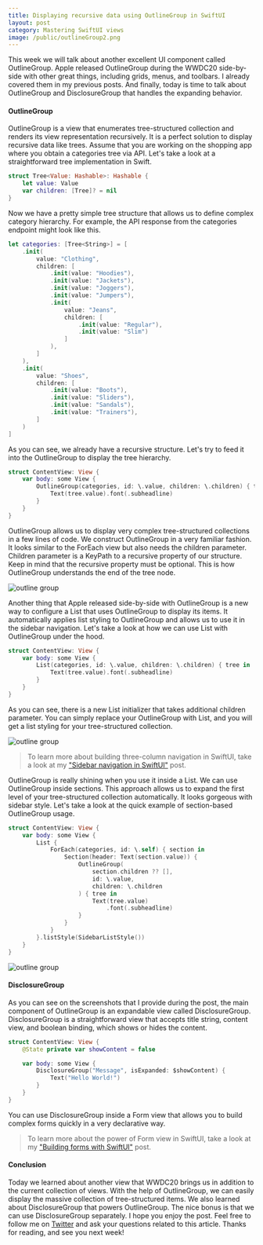 ```yaml
---
title: Displaying recursive data using OutlineGroup in SwiftUI
layout: post
category: Mastering SwiftUI views
image: /public/outlineGroup2.png
---
```


This week we will talk about another excellent UI component called OutlineGroup. Apple released OutlineGroup during the WWDC20 side-by-side with other great things, including grids, menus, and toolbars. I already covered them in my previous posts. And finally, today is time to talk about OutlineGroup and DisclosureGroup that handles the expanding behavior.

#### OutlineGroup
OutlineGroup is a view that enumerates tree-structured collection and renders its view representation recursively. It is a perfect solution to display recursive data like trees. Assume that you are working on the shopping app where you obtain a categories tree via API. Let's take a look at a straightforward tree implementation in Swift.

```swift
struct Tree<Value: Hashable>: Hashable {
    let value: Value
    var children: [Tree]? = nil
}
```

Now we have a pretty simple tree structure that allows us to define complex category hierarchy. For example, the API response from the categories endpoint might look like this.

```swift
let categories: [Tree<String>] = [
    .init(
        value: "Clothing",
        children: [
            .init(value: "Hoodies"),
            .init(value: "Jackets"),
            .init(value: "Joggers"),
            .init(value: "Jumpers"),
            .init(
                value: "Jeans",
                children: [
                    .init(value: "Regular"),
                    .init(value: "Slim")
                ]
            ),
        ]
    ),
    .init(
        value: "Shoes",
        children: [
            .init(value: "Boots"),
            .init(value: "Sliders"),
            .init(value: "Sandals"),
            .init(value: "Trainers"),
        ]
    )
]
```

As you can see, we already have a recursive structure. Let's try to feed it into the OutlineGroup to display the tree hierarchy.

```swift
struct ContentView: View {
    var body: some View {
        OutlineGroup(categories, id: \.value, children: \.children) { tree in
            Text(tree.value).font(.subheadline)
        }
    }
}
```

OutlineGroup allows us to display very complex tree-structured collections in a few lines of code. We construct OutlineGroup in a very familiar fashion. It looks similar to the ForEach view but also needs the children parameter. Children parameter is a KeyPath to a recursive property of our structure. Keep in mind that the recursive property must be optional. This is how OutlineGroup understands the end of the tree node.

![outline group](/public/outlineGroup1.png)

Another thing that Apple released side-by-side with OutlineGroup is a new way to configure a List that uses OutlineGroup to display its items. It automatically applies list styling to OutlineGroup and allows us to use it in the sidebar navigation. Let's take a look at how we can use List with OutlineGroup under the hood.

```swift
struct ContentView: View {
    var body: some View {
        List(categories, id: \.value, children: \.children) { tree in
            Text(tree.value).font(.subheadline)
        }
    }
}
```

As you can see, there is a new List initializer that takes additional children parameter. You can simply replace your OutlineGroup with List, and you will get a list styling for your tree-structured collection.

![outline group](/public/outlineGroup2.png)

> To learn more about building three-column navigation in SwiftUI, take a look at my ["Sidebar navigation in SwiftUI"](/2020/07/21/sidebar-navigation-in-swiftui/) post.

OutlineGroup is really shining when you use it inside a List. We can use OutlineGroup inside sections. This approach allows us to expand the first level of your tree-structured collection automatically. It looks gorgeous with sidebar style. Let's take a look at the quick example of section-based OutlineGroup usage.

```swift
struct ContentView: View {
    var body: some View {
        List {
            ForEach(categories, id: \.self) { section in
                Section(header: Text(section.value)) {
                    OutlineGroup(
                        section.children ?? [],
                        id: \.value,
                        children: \.children
                    ) { tree in
                        Text(tree.value)
                            .font(.subheadline)
                    }
                }
            }
        }.listStyle(SidebarListStyle())
    }
}
```

![outline group](/public/outlineGroup3.png)

#### DisclosureGroup
As you can see on the screenshots that I provide during the post, the main component of OutlineGroup is an expandable view called DisclosureGroup. DisclosureGroup is a straightforward view that accepts title string, content view, and boolean binding, which shows or hides the content.

```swift
struct ContentView: View {
    @State private var showContent = false

    var body: some View {
        DisclosureGroup("Message", isExpanded: $showContent) {
            Text("Hello World!")
        }
    }
}
```

You can use DisclosureGroup inside a Form view that allows you to build complex forms quickly in a very declarative way.

> To learn more about the power of Form view in SwiftUI, take a look at my ["Building forms with SwiftUI"](/2019/06/19/building-forms-with-swiftui/) post.

#### Conclusion
Today we learned about another view that WWDC20 brings us in addition to the current collection of views. With the help of OutlineGroup, we can easily display the massive collection of tree-structured items. We also learned about DisclosureGroup that powers OutlineGroup. The nice bonus is that we can use DisclosureGroup separately. I hope you enjoy the post. Feel free to follow me on [Twitter](https://twitter.com/mecid) and ask your questions related to this article. Thanks for reading, and see you next week!